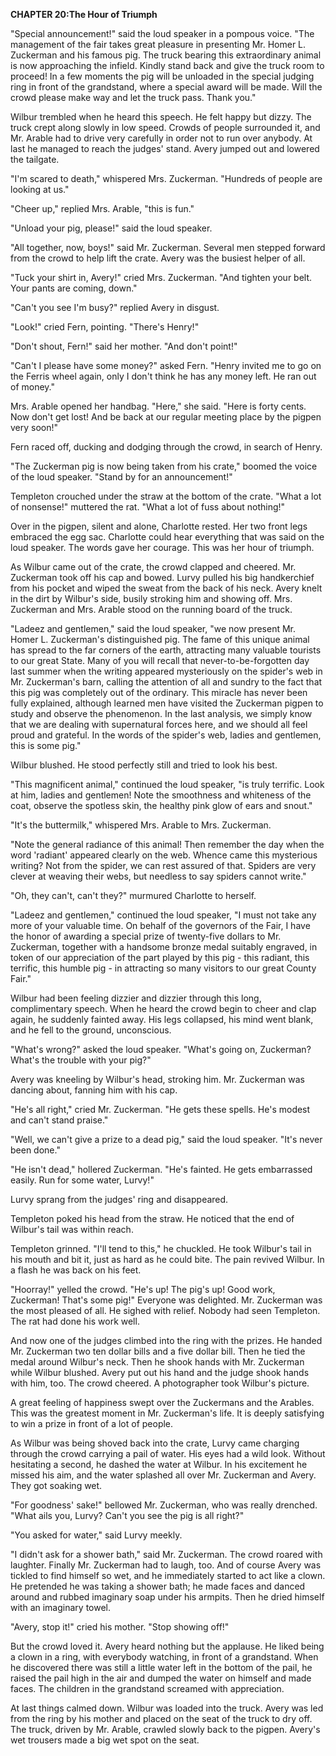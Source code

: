 <p><strong>CHAPTER 20:The Hour of Triumph</strong></p>
<p>"Special announcement!" said the loud speaker in a pompous voice. "The management of the fair takes great pleasure in presenting Mr. Homer L. Zuckerman and his famous pig. The truck bearing this extraordinary animal is now approaching the infield. Kindly stand back and give the truck room to proceed! In a few moments the pig will be unloaded in the special judging ring in front of the grandstand, where a special award will be made. Will the crowd please make way and let the truck pass. Thank you."</p>
<p>Wilbur trembled when he heard this speech. He felt happy but dizzy. The truck crept along slowly in low speed. Crowds of people surrounded it, and Mr. Arable had to drive very carefully in order not to run over anybody. At last he managed to reach the judges' stand. Avery jumped out and lowered the tailgate.</p>
<p>"I'm scared to death," whispered Mrs. Zuckerman. "Hundreds of people are looking at us."</p>
<p>"Cheer up," replied Mrs. Arable, "this is fun."</p>
<p>"Unload your pig, please!" said the loud speaker.</p>
<p>"All together, now, boys!" said Mr. Zuckerman. Several men stepped forward from the crowd to help lift the crate. Avery was the busiest helper of all.</p>
<p>"Tuck your shirt in, Avery!" cried Mrs. Zuckerman. "And tighten your belt. Your pants are coming, down."</p>
<p>"Can't you see I'm busy?" replied Avery in disgust.</p>
<p>"Look!" cried Fern, pointing. "There's Henry!"</p>
<p>"Don't shout, Fern!" said her mother. "And don't point!"</p>
<p>"Can't I please have some money?" asked Fern. "Henry invited me to go on the Ferris wheel again, only I don't think he has any money left. He ran out of money."</p>
<p>Mrs. Arable opened her handbag. "Here," she said. "Here is forty cents. Now don't get lost! And be back at our regular meeting place by the pigpen very soon!"</p>
<p>Fern raced off, ducking and dodging through the crowd, in search of Henry.</p>
<p>"The Zuckerman pig is now being taken from his crate," boomed the voice of the loud speaker. "Stand by for an announcement!"</p>
<p>Templeton crouched under the straw at the bottom of the crate. "What a lot of nonsense!" muttered the rat. "What a lot of fuss about nothing!"</p>
<p>Over in the pigpen, silent and alone, Charlotte rested. Her two front legs embraced the egg sac. Charlotte could hear everything that was said on the loud speaker. The words gave her courage. This was her hour of triumph.</p>
<p>As Wilbur came out of the crate, the crowd clapped and cheered. Mr. Zuckerman took off his cap and bowed. Lurvy pulled his big handkerchief from his pocket and wiped the sweat from the back of his neck. Avery knelt in the dirt by Wilbur's side, busily stroking him and showing off. Mrs. Zuckerman and Mrs. Arable stood on the running board of the truck.</p>
<p>"Ladeez and gentlemen," said the loud speaker, "we now present Mr. Homer L. Zuckerman's distinguished pig. The fame of this unique animal has spread to the far corners of the earth, attracting many valuable tourists to our great State. Many of you will recall that never-to-be-forgotten day last summer when the writing appeared mysteriously on the spider's web in Mr. Zuckerman's barn, calling the attention of all and sundry to the fact that this pig was completely out of the ordinary. This miracle has never been fully explained, although learned men have visited the Zuckerman pigpen to study and observe the phenomenon. In the last analysis, we simply know that we are dealing with supernatural forces here, and we should all feel proud and grateful. In the words of the spider's web, ladies and gentlemen, this is some pig."</p>
<p>Wilbur blushed. He stood perfectly still and tried to look his best.</p>
<p>"This magnificent animal," continued the loud speaker, "is truly terrific. Look at him, ladies and gentlemen! Note the smoothness and whiteness of the coat, observe the spotless skin, the healthy pink glow of ears and snout."</p>
<p>"It's the buttermilk," whispered Mrs. Arable to Mrs. Zuckerman.</p>
<p>"Note the general radiance of this animal! Then remember the day when the word 'radiant' appeared clearly on the web. Whence came this mysterious writing? Not from the spider, we can rest assured of that. Spiders are very clever at weaving their webs, but needless to say spiders cannot write."</p>
<p>"Oh, they can't, can't they?" murmured Charlotte to herself.</p>
<p>"Ladeez and gentlemen," continued the loud speaker, "I must not take any more of your valuable time. On behalf of the governors of the Fair, I have the honor of awarding a special prize of twenty-five dollars to Mr. Zuckerman, together with a handsome bronze medal suitably engraved, in token of our appreciation of the part played by this pig - this radiant, this terrific, this humble pig - in attracting so many visitors to our great County Fair."</p>
<p>Wilbur had been feeling dizzier and dizzier through this long, complimentary speech. When he heard the crowd begin to cheer and clap again, he suddenly fainted away. His legs collapsed, his mind went blank, and he fell to the ground, unconscious.</p>
<p>"What's wrong?" asked the loud speaker. "What's going on, Zuckerman? What's the trouble with your pig?"</p>
<p>Avery was kneeling by Wilbur's head, stroking him. Mr. Zuckerman was dancing about, fanning him with his cap.</p>
<p>"He's all right," cried Mr. Zuckerman. "He gets these spells. He's modest and can't stand praise."</p>
<p>"Well, we can't give a prize to a dead pig," said the loud speaker. "It's never been done."</p>
<p>"He isn't dead," hollered Zuckerman. "He's fainted. He gets embarrassed easily. Run for some water, Lurvy!"</p>
<p>Lurvy sprang from the judges' ring and disappeared.</p>
<p>Templeton poked his head from the straw. He noticed that the end of Wilbur's tail was within reach.</p>
<p>Templeton grinned. "I'll tend to this," he chuckled. He took Wilbur's tail in his mouth and bit it, just as hard as he could bite. The pain revived Wilbur. In a flash he was back on his feet.</p>
<p>"Hoorray!" yelled the crowd. "He's up! The pig's up! Good work, Zuckerman! That's some pig!" Everyone was delighted. Mr. Zuckerman was the most pleased of all. He sighed with relief. Nobody had seen Templeton. The rat had done his work well.</p>
<p>And now one of the judges climbed into the ring with the prizes. He handed Mr. Zuckerman two ten dollar bills and a five dollar bill. Then he tied the medal around Wilbur's neck. Then he shook hands with Mr. Zuckerman while Wilbur blushed. Avery put out his hand and the judge shook hands with him, too. The crowd cheered. A photographer took Wilbur's picture.</p>
<p>A great feeling of happiness swept over the Zuckermans and the Arables. This was the greatest moment in Mr. Zuckerman's life. It is deeply satisfying to win a prize in front of a lot of people.</p>
<p>As Wilbur was being shoved back into the crate, Lurvy came charging through the crowd carrying a pail of water. His eyes had a wild look. Without hesitating a second, he dashed the water at Wilbur. In his excitement he missed his aim, and the water splashed all over Mr. Zuckerman and Avery. They got soaking wet.</p>
<p>"For goodness' sake!" bellowed Mr. Zuckerman, who was really drenched. "What ails you, Lurvy? Can't you see the pig is all right?"</p>
<p>"You asked for water," said Lurvy meekly.</p>
<p>"I didn't ask for a shower bath," said Mr. Zuckerman. The crowd roared with laughter. Finally Mr. Zuckerman had to laugh, too. And of course Avery was tickled to find himself so wet, and he immediately started to act like a clown. He pretended he was taking a shower bath; he made faces and danced around and rubbed imaginary soap under his armpits. Then he dried himself with an imaginary towel.</p>
<p>"Avery, stop it!" cried his mother. "Stop showing off!"</p>
<p>But the crowd loved it. Avery heard nothing but the applause. He liked being a clown in a ring, with everybody watching, in front of a grandstand. When he discovered there was still a little water left in the bottom of the pail, he raised the pail high in the air and dumped the water on himself and made faces. The children in the grandstand screamed with appreciation.</p>
<p>At last things calmed down. Wilbur was loaded into the truck. Avery was led from the ring by his mother and placed on the seat of the truck to dry off. The truck, driven by Mr. Arable, crawled slowly back to the pigpen. Avery's wet trousers made a big wet spot on the seat.</p>